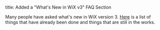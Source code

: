 title: Added a "What's New in WiX v3" FAQ Section

Many people have asked what's new in WiX version 3. <a href="/documentation/faq">Here</a> is a list of things that have already been done and things that are still in the works.
